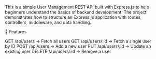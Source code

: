 This is a simple User Management REST API built with Express.js to help beginners understand the basics of backend development.
The project demonstrates how to structure an Express.js application with routes, controllers, middleware, and data handling.

🚀 Features

GET /api/users → Fetch all users
GET /api/users/:id → Fetch a single user by ID
POST /api/users → Add a new user
PUT /api/users/:id → Update an existing user
DELETE /api/users/:id → Remove a user
